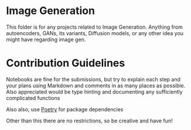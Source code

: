 # Image Generation
This folder is for any projects related to Image Generation. Anything from autoencoders, GANs, its variants, Diffusion models, or any other idea you might have regarding image gen.

# Contribution Guidelines
Notebooks are fine for the submissions, but try to explain each step and your plans using Markdown and comments in as many places as possible. 
Also appreciated would be type hinting and documenting any sufficiently complicated functions

Also also, use [Poetry](https://python-poetry.org/docs/) for package dependencies

Other than this there are no restrictions, so be creative and have fun!
